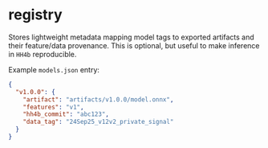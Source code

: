 # registry

Stores lightweight metadata mapping model tags to exported artifacts and their feature/data provenance. This is optional, but useful to make inference in `HH4b` reproducible.

Example `models.json` entry:
```json
{
  "v1.0.0": {
    "artifact": "artifacts/v1.0.0/model.onnx",
    "features": "v1",
    "hh4b_commit": "abc123",
    "data_tag": "24Sep25_v12v2_private_signal"
  }
}
```
